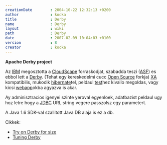 ```yaml
---
creationDate        : 2004-10-22 12:32:13 +0200 
author              : kocka 
title               : Derby 
name                : Derby 
layout              : wiki 
path                : Derby 
date                : 2007-02-09 10:04:03 +0100 
version             : 8 
creator             : kocka 
---
```

__Apache Derby project__

Az [IBM](IBM.html) megosztotta a [CloudScape](CloudScape.html) forraskodjat, szabadda teszi ([ASF](ASF.html)) es ebbol lett a [Derby](Derby.html). (Tehat egy kereskedelmi cucc [Open Source](Open%20Source.html) forkja)
[XA](Missing.html) kompatibilis, mukodik [hibernate](Hibernate.html)tel, peldaul [test](test.html)hez kivallo megoldas, vagy kicsi [webapp](webapp.html)okba agyazva is akar.

Ay adminisztracios igenyei szinte yeroval egyenloek, adatbazist peldaul ugy hoz letre hogy a [JDBC](JDBC.html) URL string vegere passzolsz egy parametert.

A Java 1.6 SDK-val szallitott Java DB alaja is ez a db.

Cikkek:

*   [Try on Derby for size](http://www.javaworld.com/javaworld/jw-09-2006/jw-0929-derby_p.html)
*   [Tuning Derby](http://www.onjava.com/lpt/a/6911)



